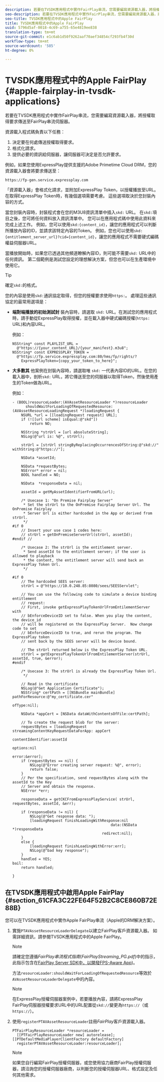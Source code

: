 ```yaml
---
description: 若要在TVSDK應用程式中實作FairPlay串流，您需要編寫資源載入器，將授權取得要求傳送至FairPlay串流伺服器。
seo-description: 若要在TVSDK應用程式中實作FairPlay串流，您需要編寫資源載入器，將授權取得要求傳送至FairPlay串流伺服器。
seo-title: TVSDK應用程式中的Apple FairPlay
title: TVSDK應用程式中的Apple FairPlay
uuid: 5796d5af-0018-4c69-a755-65e4819ee838
translation-type: tm+mt
source-git-commit: e1c6ab1d50f9262aaf70aef34854cf293fb4f30d
workflow-type: tm+mt
source-wordcount: '585'
ht-degree: 0%

---
```



# TVSDK應用程式中的Apple FairPlay {#apple-fairplay-in-tvsdk-applications}

若要在TVSDK應用程式中實作FairPlay串流，您需要編寫資源載入器，將授權取得要求傳送至FairPlay串流伺服器。

資源載入程式碼負責以下任務：

1. 決定要在何處傳送授權取得要求。
1. 格式化請求。
1. 提供必要的資訊給伺服器，讓伺服器可決定是否允許要求。

例如，如果您使用ExpressPlay提供支援的Adobe Primetime Cloud DRM，您的資源載入器會將要求傳送至：

```
https://fp-gen.service.expressplay.com
```

「資源載入器」會格式化請求，並附加ExpressPlay Token，以授權播放至URL。 在取得ExpressPlay Token時，有幾個選項需要考慮。 這些選項取決於您封裝內容的方式。

當您封裝內容時，封裝程式會在您的M3U8資訊清單中插入`skd:` URL。 在`skd:`項目之後，您可將任何資料放入資訊清單中。 您可以在應用程式碼中使用此資料來完成上述工作。 例如，您可以使用`skd:{content_id}`，讓您的應用程式可以判斷所播放內容的ID，並請求該特定內容的Token。 例如，您也可以使用`skd:{entitlement_server_url}?cid={content_id}`，讓您的應用程式不需要硬式編碼權益伺服器URL。

當播放開始時，如果您已透過其他頻道瞭解內容ID，則可能不需要`skd:` URL中的任何資訊。 第二個範例是測試您設定的理想解決方案，但您也可以在生產環境中使用它。

>[!TIP]
>
>確定`skd:`的格式。

您的內容是使用`skd:`通訊協定取得，但您的授權要求使用`https:`。 處理這些通訊協定的最常用選項是：

* **端對端播放的初始測試封** 裝內容時，請選取 `skd:` URL。在測試您的應用程式時，請手動從ExpressPlay取得授權，並在載入器中硬式編碼授權(`https:` URL)和內容URL。

   例如：

   ```
   NSString* const PLAYLIST_URL =  
     @"https://{your_content_URL}/{your_manifest}.m3u8"; 
   NSString* const EXPRESSPLAY_TOKEN =  
     @"https://fp.service.expressplay.com:80/hms/fp/rights/? 
       ExpressPlayToken={copy_your_token_to_here}";
   ```

* **大多數其** 他案例在封裝內容時，請選取唯 `skd:` 一代表內容ID的URL。在您的載入器中，剖析`skd:` URL，將它傳送至您的伺服器以取得Token，然後使用產生的Token做為URL。

   例如：

   ```
   - (BOOL)resourceLoader:(AVAssetResourceLoader *)resourceLoader  
         shouldWaitForLoadingOfRequestedResource:(AVAssetResourceLoadingRequest *)loadingRequest { 
       NSURL *url = [[loadingRequest request] URL]; 
       if (![[url scheme] isEqual:@"skd"]) 
           return NO; 
   
       NSString *strUrl = [url absoluteString]; 
       NSLog(@"url is: %@", strUrl); 
   
       strUrl = [strUrl stringByReplacingOccurrencesOfString:@"skd://" withString:@"https://"]; 
   
       NSData *assetId; 
   
       NSData *requestBytes; 
       NSError* error = nil; 
       BOOL handled = NO; 
   
       NSData  *responseData = nil; 
   
       assetId = getMyAssetIdentifierFromURL(url); 
   
       /* Usecase 1: "On Premise Fairplay Server" 
        * Set the strUrl to the OnPremise Fairplay Server Url. The OnPremise Fairplay  
        * Server Url is either hardcoded in the App or derived from strUrl. 
        */ 
   #if 0  
       // Insert your use case 1 codes here: 
       // strUrl = getOnPremiseServerUrl(strUrl, assetId); 
   #endif // 
   
       /* Usecase 2: The strUrl is the entitlement server. 
        * Send assetId to the entitlement server; if the user is allowed to playback  
        * the content, the entitlement server will send back an ExpressPlay Token Url. 
        */ 
   
   #if 0 
       // The hardcoded SEES server: 
       strUrl = @"https://10.0.248.85:8080/sees/SEESServlet"; 
   
       // You can use the following code to simulate a device binding entitlement  
       // request:  
       // First, invoke getExpressPlayTokenUrlFromEntilementServer with  
       // bEnforceDeviceID set to false. When you play the content, the device_id  
       // will be registered on the ExpressPlay Server.  Now change code to set  
       // bEnforceDeviceID to true, and rerun the program. The ExpressPlay token  
       // sent back by the SEES server will be device bound. 
   
       // The strUrl returned below is the ExpressPlay Token URL. 
       strUrl = getExpressPlayTokenUrlFromEntilementServer(strUrl, assetId, true, &error); 
   #endif 
   
       /* Usecase 3: The strUrl is already the ExpressPlay Token Url. 
        */ 
   
       // Read in the certificate 
       NSLog(@"Get Application Certificate"); 
       NSString* certPath = [[NSBundle mainBundle] pathForResource:@"my_certificate.cer"  
                                                            ofType:nil]; 
   
       NSData *appCert = [NSData dataWithContentsOfFile:certPath]; 
   
       // To create the request blob for the server: 
       requestBytes = [loadingRequest streamingContentKeyRequestDataForApp: appCert 
                                                         contentIdentifier:assetId  
                                                                   options:nil  
                                                                     error:&error]; 
       if (requestBytes == nil) { 
           NSLog(@"Error creating server request: %@", error); 
           return false; 
       } 
       // Per the specification, send requestBytes along with the assetId to the Key 
       // Server and obtain the response. 
       NSError *err; 
   
       responseData = getCKCFromExpressPlayService( strUrl, requestBytes, assetId, &err); 
   
       if (responseData != nil) { 
           NSLog(@"Get response data: "); 
           [loadingRequest finishLoadingWithResponse:nil  
                                                data:(NSData *)responseData 
                                            redirect:nil]; 
       } 
       else { 
           [loadingRequest finishLoadingWithError:err]; 
           NSLog(@"bad key response"); 
       } 
       handled = YES; 
   bail: 
       return handled; 
   
   }
   ```

## 在TVSDK應用程式中啟用Apple FairPlay {#section_61CFA3C22FE64F52B2C8CE860B72E88B}

您可以在TVSDK應用程式中實作Apple FairPlay串流（Apple的DRM解決方案）。

1. 實施`PTAVAssetResourceLoaderDelegate`以建立FairPlay客戶資源載入器。 如需詳細資訊，請參閱TVSDK應用程式中的Apple FairPlay。

   >[!NOTE]
   >
   >請確定您遵循&#x200B;*FairPlay串流程式指南*(*FairPlayStreaming_PG.pdf*)中的指示，此指示包含在[FairPlay Server SDK中，以開發FPS-Aware App](https://developer.apple.com/services-account/download?path=/Developer_Tools/FairPlay_Streaming_SDK/FairPlay_Streaming_Server_SDK.zip))。

   方法`resourceLoader:shouldWaitForLoadingOfRequestedResource`等效於`AVAssetResourceLoaderDelegate`中的內容。

   >[!NOTE]
   >
   >在ExpressPlay授權伺服器案例中，若要播放內容，請將ExpressPlay FairPlay伺服器授權要求URL中的URL配置從`skd://`變更為`https://`（或`https://`）。

1. 使用`registerPTAVAssetResourceLoader`註冊&#x200B;*FairPlay*&#x200B;客戶資源載入器。

   ```
   PTFairPlayResourceLoader *resourceLoader =  
     [[PTFairPlayResourceLoader new] autorelease];  
   [[PTDefaultMediaPlayerClientFactory defaultFactory]  
     registerPTAVAssetResourceLoader:resourceLoader];
   ```

   >[!NOTE]
   >
   >如果您自行編寫FairPlay授權伺服器，或您使用協力廠商FairPlay授權伺服器，請洽詢您的授權伺服器廠商，以判斷您的授權伺服器URL、格式設定及任何其他需求。